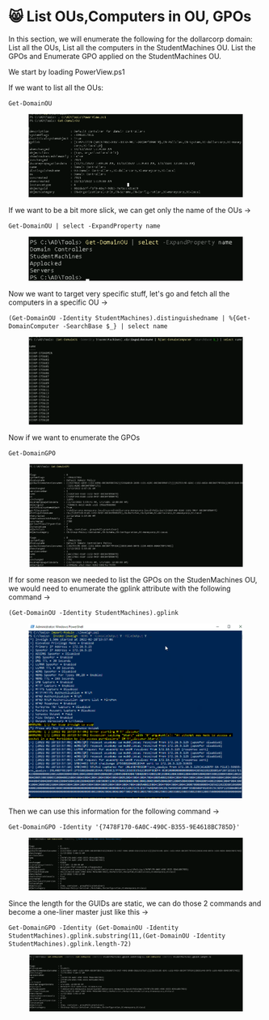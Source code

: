 # 😸 List OUs,Computers in OU, GPOs

In this section, we will enumerate the following for the dollarcorp domain: List all the OUs, List all the computers in the StudentMachines OU. List the GPOs and Enumerate GPO applied on the StudentMachines OU.

We start by loading PowerView.ps1

If we want to list all the OUs:

```
Get-DomainOU
```

<figure><img src="../../.gitbook/assets/image (1062).png" alt=""><figcaption></figcaption></figure>

If we want to be a bit more slick, we can get only the name of the OUs ->

```
Get-DomainOU | select -ExpandProperty name
```

<figure><img src="../../.gitbook/assets/image (1063).png" alt=""><figcaption></figcaption></figure>

Now we want to target very specific stuff, let's go and fetch all the computers in a specific OU ->

```
(Get-DomainOU -Identity StudentMachines).distinguishedname | %{Get-DomainComputer -SearchBase $_} | select name
```

<figure><img src="../../.gitbook/assets/image (1064).png" alt=""><figcaption></figcaption></figure>

Now if we want to enumerate the GPOs

```
Get-DomainGPO
```

<figure><img src="../../.gitbook/assets/image (1065).png" alt=""><figcaption></figcaption></figure>

If for some reason we needed to list the GPOs on the StudenMachines OU, we would need to enumerate the gplink attribute with the following command ->

```
(Get-DomainOU -Identity StudentMachines).gplink
```

<figure><img src="../../.gitbook/assets/image (13).png" alt=""><figcaption></figcaption></figure>

Then we can use this information for the following command ->

```
Get-DomainGPO -Identity '{7478F170-6A0C-490C-B355-9E4618BC785D}'
```

<figure><img src="../../.gitbook/assets/image (14).png" alt=""><figcaption></figcaption></figure>

Since the length for the GUIDs are static, we can do those 2 commands and become a one-liner master just like this ->

```
Get-DomainGPO -Identity (Get-DomainOU -Identity StudentMachines).gplink.substring(11,(Get-DomainOU -Identity StudentMachines).gplink.length-72)
```

<figure><img src="../../.gitbook/assets/image (15).png" alt=""><figcaption></figcaption></figure>
